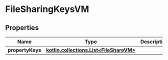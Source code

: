 
# FileSharingKeysVM

## Properties
Name | Type | Description | Notes
------------ | ------------- | ------------- | -------------
**propertyKeys** | [**kotlin.collections.List&lt;FileShareVM&gt;**](FileShareVM.md) |  |  [optional]



